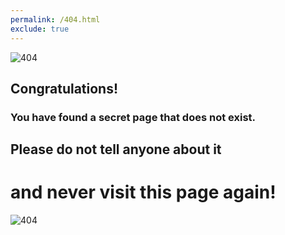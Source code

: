 ```yaml
---
permalink: /404.html
exclude: true
---
```


![404](https://source.unsplash.com/800x120/?broken)
## Congratulations!
### You have found a secret page that does not exist.
## Please do not tell anyone about it
# and never visit this page again!
![404](https://source.unsplash.com/800x120/?fault)
